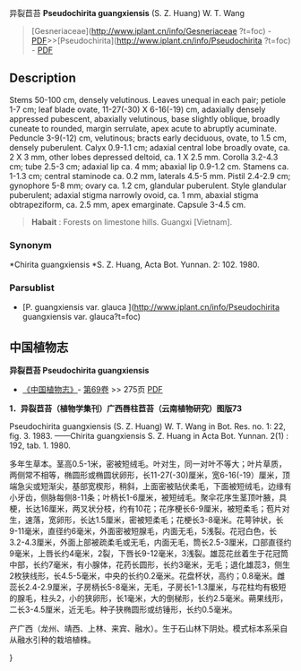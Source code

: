 异裂苣苔 **Pseudochirita guangxiensis** (S. Z. Huang) W. T. Wang

> [Gesneriaceae](http://www.iplant.cn/info/Gesneriaceae ?t=foc) - [PDF](http://iplant.cn/foc/pdf/Gesneriaceae.pdf)>>[Pseudochirita](http://www.iplant.cn/info/Pseudochirita ?t=foc) - [PDF](http://www.iplant.cn/foc/pdf/Pseudochirita.pdf)

## Description

Stems 50-100 cm, densely velutinous. Leaves unequal in each pair; petiole 1-7 cm; leaf blade ovate, 11-27(-30) X 6-16(-19) cm, adaxially densely appressed pubescent, abaxially velutinous, base slightly oblique, broadly cuneate to rounded, margin serrulate, apex acute to abruptly acuminate. Peduncle 3-9(-12) cm, velutinous; bracts early deciduous, ovate, to 1.5 cm, densely puberulent. Calyx 0.9-1.1 cm; adaxial central lobe broadly ovate, ca. 2 X 3 mm, other lobes depressed deltoid, ca. 1 X 2.5 mm. Corolla 3.2-4.3 cm; tube 2.5-3 cm; adaxial lip ca. 4 mm; abaxial lip 0.9-1.2 cm. Stamens ca. 1-1.3 cm; central staminode ca. 0.2 mm, laterals 4.5-5 mm. Pistil 2.4-2.9 cm; gynophore 5-8 mm; ovary ca. 1.2 cm, glandular puberulent. Style glandular puberulent; adaxial stigma narrowly ovoid, ca. 1 mm, abaxial stigma obtrapeziform, ca. 2.5 mm, apex emarginate. Capsule 3-4.5 cm.

> **Habait** : 
> Forests on limestone hills. Guangxi [Vietnam].

### Synonym
*Chirita guangxiensis *S. Z. Huang, Acta Bot. Yunnan. 2: 102. 1980.

### Parsublist

* [P.  guangxiensis var. glauca  ](http://www.iplant.cn/info/Pseudochirita guangxiensis var. glauca?t=foc)

## 中国植物志

**异裂苣苔 Pseudochirita guangxiensis**

* [《中国植物志》](http://www.iplant.cn/frps)- [第69卷](http://www.iplant.cn/frps/vol/69) >> 275页 [PDF](http://www.iplant.cn/frps/pdf/69/275.pdf)

**1．异裂苣苔（植物学集刊）广西唇柱苣苔（云南植物研究）图版73**

Pseudochirita guangxiensis (S. Z. Huang) W. T. Wang in Bot. Res. no. 1: 22, fig. 3. 1983. ——Chirita guangxiensis S. Z. Huang in Acta Bot. Yunnan. 2(1) : 192, tab. 1. 1980.

多年生草本。茎高0.5-1米，密被短绒毛。叶对生，同一对叶不等大；叶片草质，两侧常不相等，椭圆形或椭圆状卵形，长11-27(-30)厘米，宽6-16(-19）厘米，顶端急尖或短渐尖，基部宽楔形，稍斜，上面密被贴伏柔毛，下面被短绒毛，边缘有小牙齿，侧脉每侧8-11条；叶柄长1-6厘米，被短绒毛。聚伞花序生茎顶叶腋，具梗，长达16厘米，两叉状分枝，约有10花；花序梗长6-9厘米，被短柔毛；苞片对生，速落，宽卵形，长达1.5厘米，密被短柔毛；花梗长3-8毫米。花萼钟状，长9-11毫米，直径约6毫米，外面密被短腺毛，内面无毛，5浅裂。花冠白色，长3.2-4.3厘米，外面上部被疏柔毛或无毛，内面无毛，筒长2.5-3厘米，口部直径约9毫米，上唇长约4毫米，2裂，下唇长9-12毫米，3浅裂。雄蕊花丝着生于花冠筒中部，长约7毫米，有小腺体，花药长圆形，长约3毫米，无毛；退化雄蕊3，侧生2枚狭线形，长4.5-5毫米，中央的长约0.2毫米。花盘杯状，高约；0.8毫米。雌蕊长2.4-2.9厘米，子房柄长5-8毫米，无毛，子房长1-1.3厘米，与花柱均有极短的腺毛，柱头2，小的狭卵形，长1毫米，大的倒梯形，长约2.5毫米。蒴果线形，二长3-4.5厘米，近无毛。种子狭椭圆形或纺锤形，长约0.5毫米。

产广西（龙州、靖西、上林、来宾、融水）。生于石山林下阴处。模式标本系采自从融水引种的栽培植株。

}